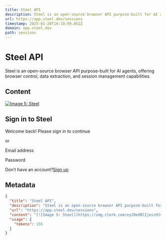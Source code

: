 ```yaml
---
title: Steel API
description: Steel is an open-source browser API purpose-built for AI agents, offering browser control, data extraction, and session management capabilities.
url: https://app.steel.dev/sessions
timestamp: 2025-01-20T16:18:09.052Z
domain: app.steel.dev
path: sessions
---
```


# Steel API


Steel is an open-source browser API purpose-built for AI agents, offering browser control, data extraction, and session management capabilities.


## Content

[![Image 5: Steel](https://img.clerk.com/eyJ0eXBlIjoicHJveHkiLCJzcmMiOiJodHRwczovL2ltYWdlcy5jbGVyay5kZXYvdXBsb2FkZWQvaW1nXzJuN3dPdldqengxb3NtR3NlRVlRcTJpZW5MQyJ9?width=400)](https://app.steel.dev/)

Sign in to Steel
----------------

Welcome back! Please sign in to continue

or

Email address

Password

Don’t have an account?[Sign up](https://app.steel.dev/sign-up)

## Metadata

```json
{
  "title": "Steel API",
  "description": "Steel is an open-source browser API purpose-built for AI agents, offering browser control, data extraction, and session management capabilities.",
  "url": "https://app.steel.dev/sessions",
  "content": "[![Image 5: Steel](https://img.clerk.com/eyJ0eXBlIjoicHJveHkiLCJzcmMiOiJodHRwczovL2ltYWdlcy5jbGVyay5kZXYvdXBsb2FkZWQvaW1nXzJuN3dPdldqengxb3NtR3NlRVlRcTJpZW5MQyJ9?width=400)](https://app.steel.dev/)\n\nSign in to Steel\n----------------\n\nWelcome back! Please sign in to continue\n\nor\n\nEmail address\n\nPassword\n\nDon’t have an account?[Sign up](https://app.steel.dev/sign-up)",
  "usage": {
    "tokens": 155
  }
}
```
